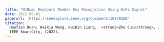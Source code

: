 ```yaml
---
title: "WiNum: Keyboard Number Key Recognition Using WiFi Signal"
date: 2022-06-01
paperurl: 'https://ieeexplore.ieee.org/document/10978208'
citation: |
  HaoTian Duan, HaiXia Wang, HuiBin Liang,  <strong>Zhe Cui</strong>, JianZheng Shen <br>
  IEEE SmartCity, (2022). 
---
```

